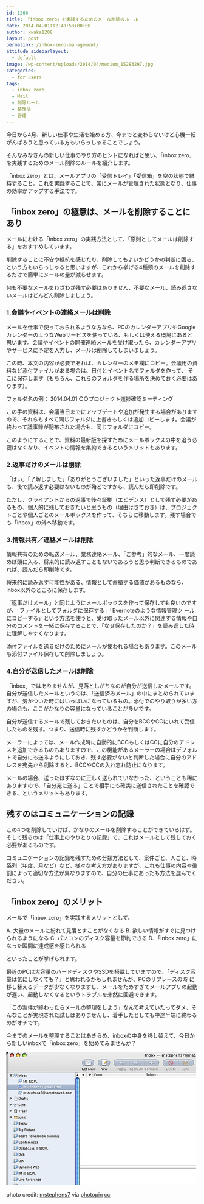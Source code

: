 ```yaml
---
id: 1266
title: 「inbox zero」を実践するためのメール削除のルール
date: 2014-04-01T12:40:53+00:00
author: kwaka1208
layout: post
permalink: /inbox-zero-management/
attitude_sidebarlayout:
  - default
image: /wp-content/uploads/2014/04/medium_15283297.jpg
categories:
  - for users
tags:
  - inbox zero
  - Mail
  - 削除ルール
  - 整理法
  - 管理
---
```

今日から4月、新しい仕事や生活を始める方、今までと変わらないけど心機一転がんばろうと思っている方もいらっしゃることでしょう。

そんなみなさんの新しい仕事のやり方のヒントになればと思い、「inbox zero」を実践するためのメール削除のルールを紹介します。

「inbox zero」とは、メールアプリの「受信トレイ」「受信箱」を空の状態で維持すること。これを実践することで、常にメールが管理された状態となり、仕事の効率がアップする手法です。

## 「inbox zero」の極意は、メールを削除することにあり

メールにおける「inbox zero」の実践方法として、「原則としてメールは削除する」をおすすめしています。

削除することに不安や抵抗を感じたり、削除してもよいかどうかの判断に困る、という方もいらっしゃると思いますが、これから挙げる4種類のメールを削除するだけで簡単にメールの量が減らせます。

何も不要なメールをわざわざ残す必要はありません、不要なメール、読み返さないメールはどんどん削除しましょう。

### 1.会議やイベントの連絡メールは削除
メールを仕事で使っておられるような方なら、PCのカレンダーアプリやGoogleカレンダーのようなWebサービスを使っている、もしくは使える環境にあると思います。会議やイベントの開催連絡メールを受け取ったら、カレンダーアプリやサービスに予定を入力し、メールは削除してしまいましょう。

この時、本文の内容が必要であれば、カレンダーのメモ欄にコピー。会議用の資料など添付ファイルがある場合は、日付とイベント名でフォルダを作って、
そこに保存します（もちろん、これらのフォルダを作る場所を決めておく必要はあります）。

フォルダ名の例：
2014.04.01 ○○プロジェクト進捗確認ミーティング

この手の資料は、会議当日までにアップデートや追加が発生する場合がありますので、それらもすべて同じフォルダに上書きもしくは追加コピーします。会議が終わって議事録が配布された場合も、同じフォルダにコピー。

このようにすることで、資料の最新版を探すためにメールボックスの中を追う必要はなくなり、イベントの情報を集約できるというメリットもあります。

### 2.返事だけのメールは削除
「はい」「了解しました」「ありがとうございました」といった返事だけのメールも、後で読み返す必要はないものが殆どですから、読んだら即削除です。

ただし、クライアントからの返事で後々証拠（エビデンス）として残す必要があるもの、個人的に残しておきたいと思うもの（理由はさておき）は、プロジェクトごとや個人ごとのメールボックスを作って、そちらに移動します。残す場合でも「inbox」の外へ移動です。

### 3.情報共有／連絡メールは削除
情報共有のための転送メール、業務連絡メール、「ご参考」的なメール、一度読めば頭に入る、将来的に読み返すこともないであろうと思う判断できるものであれば、読んだら即削除です。

将来的に読み返す可能性がある、情報として蓄積する価値があるものなら、inbox以外のところに保存します。

「返事だけメール」と同じようにメールボックスを作って保存しても良いのですが、「ファイルとしてフォルダに保存する」「Evernoteのような情報管理ツ
ールにコピーする」という方法を使うと、受け取ったメール以外に関連する情報や自分のコメントを一緒に保存することで、「なぜ保存したのか？」を読み返した時に理解しやすくなります。

添付ファイルを送るだけのためにメールが使われる場合もあります。このメールも添付ファイル保存して削除しましょう。

### 4.自分が送信したメールは削除
「inbox」ではありませんが、見落としがちなのが自分が送信したメールです。
自分が送信したメールというのは、「送信済みメール」の中にまとめられていますが、気がついた時にはいっぱいになっているもの。添付でのやり取りが多い方の場合も、ここがかなりの容量になっていることが多いです。

自分が送信するメールで残しておきたいものは、自分をBCCやCCにいれて受信したものを残す。つまり、送信時に残すかどうかを判断します。

メーラーによっては、メール作成時に自動的にBCCもしくはCCに自分のアドレスを追加できるものもありますので、この機能があるメーラーの場合はデフォルトで自分にも送るようにしておき、残す必要がないと判断した場合に自分のアドレスを宛先から削除すると、BCCやCCの入れ忘れ防止になります。

メールの場合、送ったはずなのに正しく送られていなかった、ということも稀にありますので、「自分宛に送る」ことで相手にも確実に送信されたことを確認できる、というメリットもあります。

## 残すのはコミュニケーションの記録

この4つを削除していけば、かなりのメールを削除することができているはず。
そして残るのは「仕事上のやりとりの記録」で、これはメールとして残しておく必要があるものです。

コミュニケーションの記録を残すための分類方法として、案件ごと、人ごと、時系列（年度、月など）など、様々な考え方がありますが、これも仕事の内容や役割によって適切な方法が異なりますので、自分の仕事にあったも方法を選んでください。

## 「inbox zero」のメリット

メールで「inbox zero」を実践するメリットとして、

A. 大量のメールに紛れて見落とすことがなくなる
B. 欲しい情報がすぐに見つけられるようになる
C. パソコンのディスク容量を節約できる
D. 「inbox zero」になった瞬間に達成感を感じられる

といったことが挙げられます。

最近のPCは大容量のハードディスクやSSDを搭載していますので、「ディスク容量は気にしなくても？」と思われるかもしれませんが、PCのリプレースの時
に移し替えるデータが少なくなりますし、メールをためすぎてメールアプリの起動が遅い、起動しなくなるというトラブルを未然に回避できます。

「この案件が終わったらメールの整理をしよう」なんて考えていたってダメ、そんなことが実現された試しはありませんし、着手したとしても中途半端に終わるのがオチです。

今までのメールを整理することはあきらめ、inboxの中身を移し替えて、今日から新しいinboxで「inbox zero」を始めてみませんか？

![inbox zero](/assets/images/2014/04/medium_15283297.jpg)

photo credit: [mstephens7](http://www.flickr.com/photos/michaelsphotos/15283297/) via [photopin](http://photopin.com) [cc](http://creativecommons.org/licenses/by-nc-sa/2.0/)

